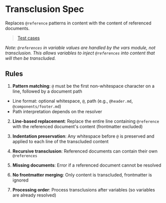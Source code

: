 # Transclusion Spec

Replaces `@reference` patterns in content with the content of referenced documents.

> [Test cases](transclusion.tests.md)

*Note: `@references` in variable values are handled by the vars module, not transclusion. This allows variables to inject `@references` into content that will then be transcluded.*

## Rules

1. **Pattern matching**: `@` must be the first non-whitespace character on a line, followed by a document path
- Line format: optional whitespace, `@`, path (e.g., `@header.md`, `  @components/footer.md`)
- Path interpretation depends on the resolver

2. **Line-based replacement**: Replace the entire line containing `@reference` with the referenced document's content (frontmatter excluded)

3. **Indentation preservation**: Any whitespace before `@` is preserved and applied to each line of the transcluded content

4. **Recursive transclusion**: Referenced documents can contain their own `@references`

5. **Missing documents**: Error if a referenced document cannot be resolved

6. **No frontmatter merging**: Only content is transcluded, frontmatter is ignored

7. **Processing order**: Process transclusions after variables (so variables are already resolved)